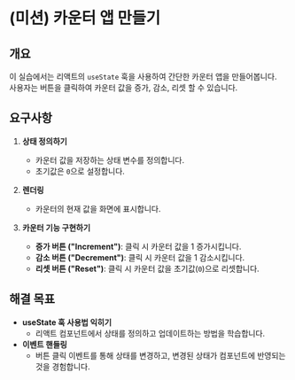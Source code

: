 # (미션) 카운터 앱 만들기

## 개요

이 실습에서는 리액트의 `useState` 훅을 사용하여 간단한 카운터 앱을 만들어봅니다.  
사용자는 버튼을 클릭하여 카운터 값을 증가, 감소, 리셋 할 수 있습니다.

## 요구사항

1. **상태 정의하기**

   - 카운터 값을 저장하는 상태 변수를 정의합니다.
   - 초기값은 `0`으로 설정합니다.

2. **렌더링**

   - 카운터의 현재 값을 화면에 표시합니다.

3. **카운터 기능 구현하기**
   - **증가 버튼 ("Increment")**: 클릭 시 카운터 값을 1 증가시킵니다.
   - **감소 버튼 ("Decrement")**: 클릭 시 카운터 값을 1 감소시킵니다.
   - **리셋 버튼 ("Reset")**: 클릭 시 카운터 값을 초기값(`0`)으로 리셋합니다.

## 해결 목표

- **useState 훅 사용법 익히기**
  - 리액트 컴포넌트에서 상태를 정의하고 업데이트하는 방법을 학습합니다.
- **이벤트 핸들링**
  - 버튼 클릭 이벤트를 통해 상태를 변경하고, 변경된 상태가 컴포넌트에 반영되는 것을 경험합니다.
